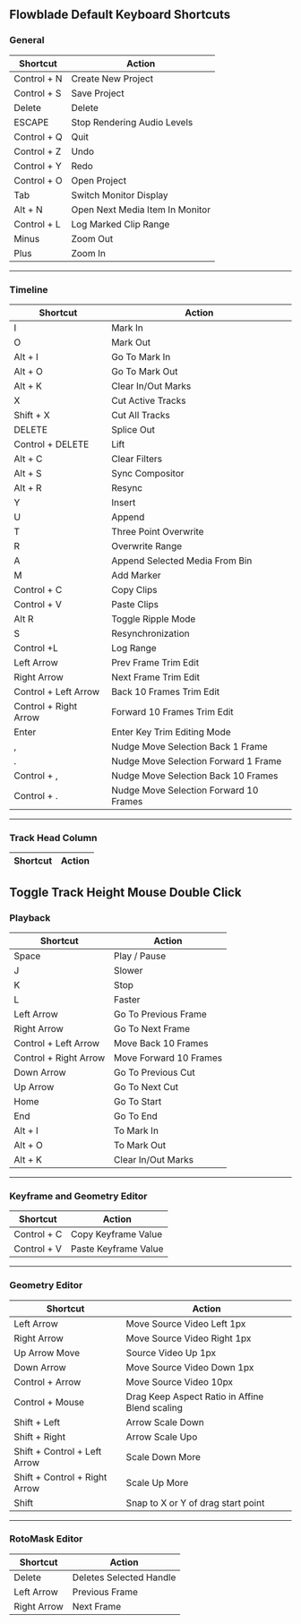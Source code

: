## Flowblade Default Keyboard Shortcuts

### General
Shortcut|Action
------------ | -------------
|Control + N 		|		Create New Project|
|Control + S 		|		Save Project|
|Delete				|	Delete|
|ESCAPE 	|				Stop Rendering Audio Levels|
|Control + Q 	|			Quit|
|Control + Z 		|		Undo|
|Control + Y 	|			Redo|
|Control + O 	|			Open Project|
|Tab		|			Switch Monitor Display|
|Alt + N	|				Open Next Media Item In Monitor|
|Control + L 	|			Log Marked Clip Range|
|Minus| 					Zoom Out|
|Plus| 			Zoom In|
--------------------------------
### Timeline
Shortcut|Action
------------ | -------------
I		 |			Mark In|
O			 |		Mark Out|
Alt + I 		 |		Go To Mark In|
Alt + O			 |		Go To Mark Out|
Alt + K 		 |		Clear In/Out Marks|
X			 |		Cut Active Tracks
Shift + X	 |			Cut All Tracks
DELETE 			 |		Splice Out
Control + DELETE 	 |		Lift
Alt + C 			 |	Clear Filters
Alt + S 			 |	Sync Compositor
Alt + R 	 |			Resync
Y		 |			Insert
U			 |		Append
T			 |		Three Point Overwrite
R 			 |		Overwrite Range
A 			 |		Append Selected Media From Bin
M			 |		Add Marker
Control + C 		 |		Copy Clips
Control + V 		 |		Paste Clips
Alt R		 |			Toggle Ripple Mode
S			 |		Resynchronization
Control +L 		 |		Log Range
Left Arrow 			 |	Prev Frame Trim Edit
Right Arrow 		 |		Next Frame Trim Edit
Control + Left Arrow 	 |		Back 10 Frames Trim Edit
Control + Right Arrow 		 |	Forward 10 Frames Trim Edit
Enter		 |			Enter Key Trim Editing Mode
,			 |		Nudge Move Selection Back 1 Frame
.			 |		Nudge Move Selection Forward 1 Frame
Control + ,		 |		Nudge Move Selection Back 10 Frames
Control + .			 |	Nudge Move Selection Forward 10 Frames
--------------------------------
### Track Head Column
Shortcut|Action
------------ | -------------
Toggle Track Height			Mouse Double Click
--------------------------------
### Playback
Shortcut|Action
------------ | -------------    
Space		|			Play / Pause
J 			|		Slower
K			|		Stop
L 			|		Faster
Left Arrow		|		Go To Previous Frame
Right Arrow		|		Go To Next Frame
Control + Left Arrow	|		Move Back 10 Frames
Control + Right Arrow		|	Move Forward 10 Frames
Down Arrow		|		Go To Previous Cut
Up Arrow		|		Go To Next Cut
Home			|		Go To Start
End			|		Go To End
Alt + I			|		To Mark In
Alt + O			|		To Mark Out
Alt + K		|			Clear In/Out Marks
--------------------------------
### Keyframe and Geometry Editor
Shortcut|Action
------------ | -------------
Control + C			|	Copy Keyframe Value
Control + V			|	Paste Keyframe Value
--------------------------------
### Geometry Editor
Shortcut|Action
------------ | -------------
Left Arrow 		|		Move Source Video Left 1px
Right Arrow 	|			Move Source Video Right 1px
Up Arrow Move 		|		Source Video Up 1px
Down Arrow 		|		Move Source Video Down 1px
Control + Arrow 	|		Move Source Video 10px
Control + Mouse 	|		Drag Keep Aspect Ratio in Affine Blend scaling
Shift + Left 		|		Arrow Scale Down
Shift + Right 		|		Arrow Scale Upo
Shift + Control + Left Arrow 	|	Scale Down More
Shift + Control + Right Arrow 	|	Scale Up More
Shift		|			Snap to X or Y of drag start point
--------------------------------
### RotoMask Editor
Shortcut|Action
------------ | -------------
Delete			|		Deletes Selected Handle
Left Arrow		|		Previous Frame
Right Arrow 	|			Next Frame



